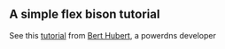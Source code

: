 A simple flex bison tutorial
----------------------------

See this [tutorial](http://ds9a.nl/lex-yacc/cvs/lex-yacc-howto.html) from [Bert Hubert](mailto:bert@powerdns.com), a powerdns developer
